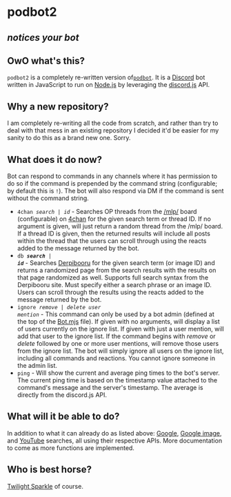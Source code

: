 # podbot2

## **_notices your bot_**

## OwO what's this?

`podbot2` is a completely re-written version of[`podbot`](https://github.com/CorpulentBrony/podbot).  It is a [Discord](https://discordapp.com/) bot written in JavaScript to run on [Node.js](https://nodejs.org/) by leveraging the [discord.js](https://discord.js.org/) API.

## Why a new repository?

I am completely re-writing all the code from scratch, and rather than try to deal with that mess in an existing repository I decided it'd be easier for my sanity to do this as a brand new one.  Sorry.

## What does it do now?

Bot can respond to commands in any channels where it has permission to do so if the command is prepended by the command string (configurable; by default this is `!`).  The bot will also respond via DM if the command is sent without the command string.

* <code>4chan <var>search</var> | <var>id</var></code> - Searches OP threads from the [/mlp/](https://www.4chan.org/mlp/) board (configurable) on [4chan](https://www.4chan.org/) for the given search term or thread ID.  If no argument is given, will just return a random thread from the /mlp/ board.  If a thread ID is given, then the returned results will include all posts within the thread that the users can scroll through using the reacts added to the message returned by the bot.
* <code>db <var>**search**</var> | <var>**id**</var></code> - Searches [Derpibooru](https://www.derpibooru.org/) for the given search term (or image ID) and returns a randomized page from the search results with the results on that page randomized as well.  Supports full search syntax from the Derpibooru site.  Must specify either a search phrase or an image ID.  Users can scroll through the results using the reacts added to the message returned by the bot.
* <code>ignore <var>remove | delete</var> <var>user mention</var></code> - This command can only be used by a bot admin (defined at the top of the [Bot.mjs](Bot.mjs) file).  If given with no arguments, will display a list of users currently on the ignore list.  If given with just a user mention, will add that user to the ignore list.  If the command begins with *remove* or *delete* followed by one or more user mentions, will remove those users from the ignore list.  The bot will simply ignore all users on the ignore list, including all commands and reactions.  You cannot ignore someone in the admin list.
* `ping` - Will show the current and average ping times to the bot's server. The current ping time is based on the timestamp value attached to the command's message and the server's timestamp. The average is directly from the discord.js API.

## What will it be able to do?

In addition to what it can already do as listed above: [Google](https://google.com), [Google image](https://images.google.com/), and [YouTube](https://youtube.com) searches, all using their respective APIs.  More documentation to come as more functions are implemented.

## Who is best horse?

[Twilight Sparkle](https://horse.best/) of course.